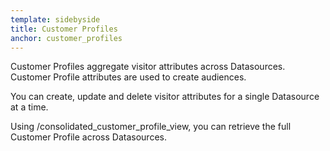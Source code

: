 ```yaml
---
template: sidebyside
title: Customer Profiles
anchor: customer_profiles
---
```


Customer Profiles aggregate visitor attributes across Datasources. Customer Profile attributes are used to create audiences.

You can create, update and delete visitor attributes for a single Datasource at a time.  

Using /consolidated_customer_profile_view, you can retrieve the full Customer Profile across Datasources.
